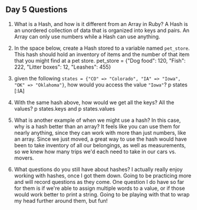 ## Day 5 Questions

1. What is a Hash, and how is it different from an Array in Ruby?
A Hash is an unordered collection of data that is organized into keys and pairs. An Array can only use numbers while a Hash can use anything.

1. In the space below, create a Hash stored to a variable named `pet_store`.  This hash should hold an inventory of items and the number of that item that you might find at a pet store.
pet_store = {"Dog food": 120, "Fish": 222, "Litter boxes": 12, "Leashes": 455}

1. given the following `states = {"CO" => "Colorado", "IA" => "Iowa", "OK" => "Oklahoma"}`, how would you access the value `"Iowa"`?
p states [:IA]

1. With the same hash above, how would we get all the keys?  All the values?
p states.keys and p states.values

1. What is another example of when we might use a hash?  In this case, why is a hash better than an array?
It feels like you can use them for nearly anything, since they can work with more than just numbers, like an array. Since we just moved, a great way to use the hash would have been to take inventory of all our belongings, as well as measurements, so we knew how many trips we'd each need to take in our cars vs. movers.

1. What questions do you still have about hashes?
I actually really enjoy working with hashes, once I got them down. Going to be practicing more and will record
questions as they come. One question I do have so far for them is if we're able to assign multiple words to a value, or if those would work better to print a string. Going to be playing with that to wrap my head further around them, but fun!
